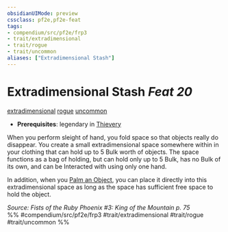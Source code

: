 ```yaml
---
obsidianUIMode: preview
cssclass: pf2e,pf2e-feat
tags:
- compendium/src/pf2e/frp3
- trait/extradimensional
- trait/rogue
- trait/uncommon
aliases: ["Extradimensional Stash"]
---
```

# Extradimensional Stash  *Feat 20*  
[extradimensional](extradimensional.md "Extradimensional Effect Trait")  [rogue](Reference/Rules/Traits/rogue.md "Rogue Class Trait")  [uncommon](uncommon.md "Uncommon Rarity Trait")  

- **Prerequisites**: legendary in [Thievery](skills.md#Thievery)

When you perform sleight of hand, you fold space so that objects really do disappear. You create a small extradimensional space somewhere within in your clothing that can hold up to 5 Bulk worth of objects. The space functions as a bag of holding, but can hold only up to 5 Bulk, has no Bulk of its own, and can be Interacted with using only one hand.

In addition, when you [Palm an Object](palm-an-object.md), you can place it directly into this extradimensional space as long as the space has sufficient free space to hold the object.

*Source: Fists of the Ruby Phoenix #3: King of the Mountain p. 75*  
%% #compendium/src/pf2e/frp3 #trait/extradimensional #trait/rogue #trait/uncommon %%